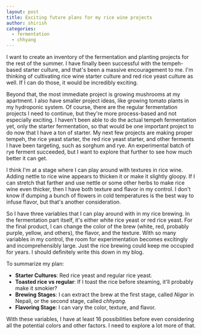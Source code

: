 ```yaml
---
layout: post
title: Exciting future plans for my rice wine projects
author: shirish
categories:
  - fermentation
  - chhyang
---
```

I want to create an inventory of the fermentation and planting projects for the rest of the summer. I have finally been successful with the tempeh-based starter culture, and that's been a massive encouragement to me. I'm thinking of cultivating rice wine starter culture and red rice yeast culture as well. If I can do those, it would be incredibly exciting.

Beyond that, the most immediate project is growing mushrooms at my apartment. I also have smaller project ideas, like growing tomato plants in my hydroponic system. Of course, there are the regular fermentation projects I need to continue, but they're more process-based and not especially exciting. I haven't been able to do the actual tempeh fermentation yet, only the starter fermentation, so that would be one important project to do now that I have a ton of starter. My next few projects are making proper tempeh, the rice yeast starter, the red rice yeast starter, and other ferments I have been targeting, such as sorghum and rye. An experimental batch of rye ferment succeeded, but I want to explore that further to see how much better it can get.

I think I'm at a stage where I can play around with textures in rice wine. Adding nettle to rice wine appears to thicken it or make it slightly gloopy. If I can stretch that farther and use nettle or some other herbs to make rice wine even thicker, then I have both texture and flavor in my control. I don't know if dumping a bunch of flowers in cold temperatures is the best way to infuse flavor, but that's another consideration.

So I have three variables that I can play around with in my rice brewing. In the fermentation part itself, it's either white rice yeast or red rice yeast. For the final product, I can change the color of the brew (white, red, probably purple, yellow, and others), the flavor, and the texture. With so many variables in my control, the room for experimentation becomes excitingly and incomprehensibly large. Just the rice brewing could keep me occupied for years. I should definitely write this down in my blog.

To summarize my plan:
* **Starter Cultures**: Red rice yeast and regular rice yeast.
* **Toasted rice vs regular**: If I toast the rice before steaming, it'll probably make it smokier?
* **Brewing Stages**: I can extract the brew at the first stage, called *Nigar* in Nepali, or the second stage, called *chhyang*.
* **Flavoring Stage**: I can vary the color, texture, and flavor.

With these variables, I have at least 16 possibilities before even considering all the potential colors and other factors. I need to explore a lot more of that.

